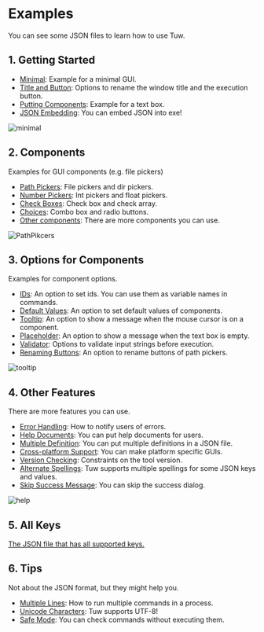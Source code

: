 # Examples

You can see some JSON files to learn how to use Tuw.

## 1. Getting Started

-   [Minimal](./get_start/minimal/): Example for a minimal GUI.
-   [Title and Button](./get_start/title_button/): Options to rename the window title and the execution button.
-   [Putting Components](./get_start/put_component/): Example for a text box.
-   [JSON Embedding](./get_start/json_embed): You can embed JSON into exe!

![minimal](https://github.com/matyalatte/tuw/assets/69258547/7be563b8-1ee0-4500-94c4-5ca575ad185f)  

## 2. Components

Examples for GUI components (e.g. file pickers)

-   [Path Pickers](./components/path_pickers/): File pickers and dir pickers.
-   [Number Pickers](./components/num_pickers/): Int pickers and float pickers.
-   [Check Boxes](./components/check_boxes/): Check box and check array.
-   [Choices](./components/choices/): Combo box and radio buttons.
-   [Other components](./components/other_components/): There are more components you can use.

![PathPikcers](https://github.com/matyalatte/tuw/assets/69258547/47bf541f-7ac4-465b-8bff-512c48d9d2a9)  

## 3. Options for Components

Examples for component options.

-   [IDs](./comp_options/id/): An option to set ids. You can use them as variable names in commands.
-   [Default Values](./comp_options/default/):  An option to set default values of components.
-   [Tooltip](./comp_options/tooltip/): An option to show a message when the mouse cursor is on a component.
-   [Placeholder](./comp_options/placeholder/): An option to show a message when the text box is empty.
-   [Validator](./comp_options/validator/): Options to validate input strings before execution.
-   [Renaming Buttons](./comp_options/button/): An option to rename buttons of path pickers.

![tooltip](https://github.com/matyalatte/tuw/assets/69258547/8c7244ee-48ce-4492-973c-a3e6c628b8ed)  

## 4. Other Features

There are more features you can use.

-   [Error Handling](./other_features/error/): How to notify users of errors.
-   [Help Documents](./other_features/help/): You can put help documents for users.
-   [Multiple Definition](./other_features/multiple/): You can put multiple definitions in a JSON file.
-   [Cross-platform Support](./other_features/cross_platform): You can make platform specific GUIs.
-   [Version Checking](./other_features/version_check/): Constraints on the tool version.
-   [Alternate Spellings](./other_features/alternate_spellings/): Tuw supports multiple spellings for some JSON keys and values.
-   [Skip Success Message](./other_features/skip_dialog/): You can skip the success dialog.

![help](https://github.com/matyalatte/tuw/assets/69258547/e408a179-6f9f-4769-ab3d-57f87d392a4f)  

## 5. All Keys

[The JSON file that has all supported keys.](./all_keys/)  

## 6. Tips

Not about the JSON format, but they might help you.

-   [Multiple Lines](./tips/multi_lines): How to run multiple commands in a process.
-   [Unicode Characters](./tips/unicode): Tuw supports UTF-8!
-   [Safe Mode](./tips/safe_mode): You can check commands without executing them.
